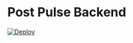 # Post Pulse Backend

[![Deploy](https://github.com/Central-University-IT-prod/PROD-sleep-not-code-backend/actions/workflows/deploy.yml/badge.svg)](https://github.com/Central-University-IT-prod/PROD-sleep-not-code-backend/actions/workflows/deploy.yml)
